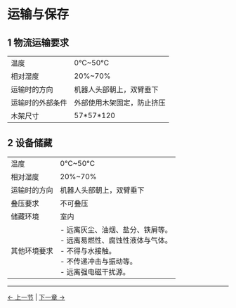 
# 运输与保存

## 1 物流运输要求


|      |    |
|  ----  | ----  |
| 温度  | 0°C~50°C |
| 相对湿度  | 20%~70% |
| 运输时的方向| 机器人头部朝上，双臂垂下 |
| 运输时的外部条件  | 外部使用木架固定，防止挤压 |
| 木架尺寸| 57\*57*120 |


## 2 设备储藏
|      |    |
|  ----  | :----  |
| 温度  | 0°C~50°C |
| 相对湿度  | 20%~70% |
| 运输时的方向| 机器人头部朝上，双臂垂下 |
| 叠压要求  | 不可叠压 |
| 储藏环境| 室内 |
| 其他环境要求| - 远离灰尘、油烟、盐分、铁屑等。 <br>- 远离易燃性、腐蚀性液体与气体。<br>- 不得与水接触。<br>- 不传递冲击与振动等。<br>- 远离强电磁干扰源。|


----
[← 上一节](3.1-SafetyInstruction.md#) | [下一章 →](/4-FirstInstallAndUse/README.md)

